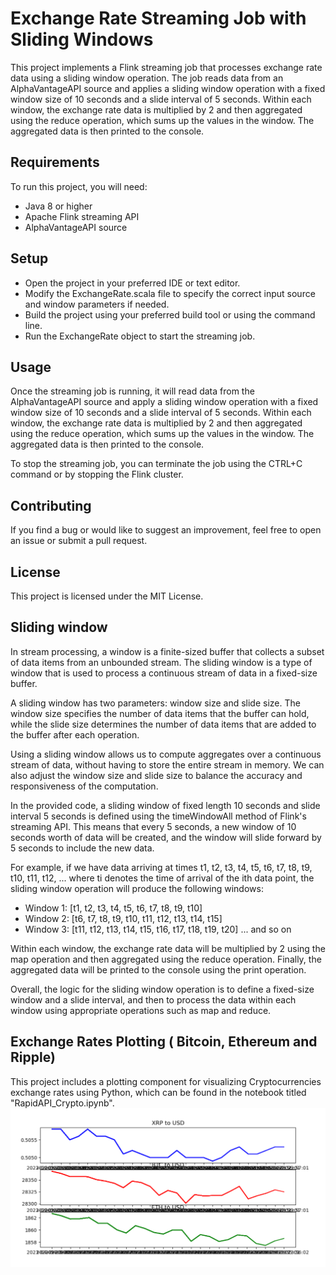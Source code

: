 

 
# Exchange Rate Streaming Job with Sliding Windows
 
This project implements a Flink streaming job that processes exchange rate data using a sliding window operation. The job reads data from an AlphaVantageAPI source and applies a sliding window operation with a fixed window size of 10 seconds and a slide interval of 5 seconds. Within each window, the exchange rate data is multiplied by 2 and then aggregated using the reduce operation, which sums up the values in the window. The aggregated data is then printed to the console.

## Requirements
To run this project, you will need:

- Java 8 or higher
- Apache Flink streaming API
- AlphaVantageAPI source
## Setup
- Open the project in your preferred IDE or text editor.
- Modify the ExchangeRate.scala file to specify the correct input source and window parameters if needed.
- Build the project using your preferred build tool or using the command line.
- Run the ExchangeRate object to start the streaming job.
## Usage
Once the streaming job is running, it will read data from the AlphaVantageAPI source and apply a sliding window operation with a fixed window size of 10 seconds and a slide interval of 5 seconds. Within each window, the exchange rate data is multiplied by 2 and then aggregated using the reduce operation, which sums up the values in the window. The aggregated data is then printed to the console.

To stop the streaming job, you can terminate the job using the CTRL+C command or by stopping the Flink cluster.

## Contributing
If you find a bug or would like to suggest an improvement, feel free to open an issue or submit a pull request.

## License
This project is licensed under the MIT License.
## Sliding window

In stream processing, a window is a finite-sized buffer that collects a subset of data items from an unbounded stream. The sliding window is a type of window that is used to process a continuous stream of data in a fixed-size buffer.

A sliding window has two parameters: window size and slide size. The window size specifies the number of data items that the buffer can hold, while the slide size determines the number of data items that are added to the buffer after each operation.

Using a sliding window allows us to compute aggregates over a continuous stream of data, without having to store the entire stream in memory. We can also adjust the window size and slide size to balance the accuracy and responsiveness of the computation.


In the provided code, a sliding window of fixed length 10 seconds and slide interval 5 seconds is defined using the timeWindowAll method of Flink's streaming API. This means that every 5 seconds, a new window of 10 seconds worth of data will be created, and the window will slide forward by 5 seconds to include the new data.

For example, if we have data arriving at times t1, t2, t3, t4, t5, t6, t7, t8, t9, t10, t11, t12, ... where ti denotes the time of arrival of the ith data point, the sliding window operation will produce the following windows:

* Window 1: [t1, t2, t3, t4, t5, t6, t7, t8, t9, t10]
* Window 2: [t6, t7, t8, t9, t10, t11, t12, t13, t14, t15]
* Window 3: [t11, t12, t13, t14, t15, t16, t17, t18, t19, t20]
... and so on

Within each window, the exchange rate data will be multiplied by 2 using the map operation and then aggregated using the reduce operation. Finally, the aggregated data will be printed to the console using the print operation.

Overall, the logic for the sliding window operation is to define a fixed-size window and a slide interval, and then to process the data within each window using appropriate operations such as map and reduce.
 ## Exchange Rates Plotting ( Bitcoin, Ethereum and Ripple)
 This project includes a plotting component for visualizing Cryptocurrencies exchange rates using Python, which can be found in the notebook titled "RapidAPI_Crypto.ipynb".
 ![Alt Text](plotting_Exchange_Rates.png)
